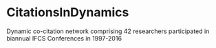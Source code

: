 # CitationsInDynamics
Dynamic co-citation network comprising 42 researchers participated in biannual IFCS Conferences in 1997-2016
